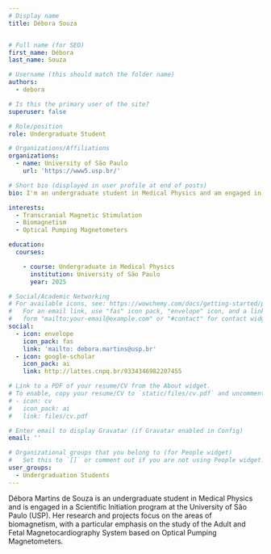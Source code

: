 ```yaml
---
# Display name
title: Débora Souza


# Full name (for SEO)
first_name: Débora
last_name: Souza

# Username (this should match the folder name)
authors:
  - debora

# Is this the primary user of the site?
superuser: false

# Role/position
role: Undergraduate Student  

# Organizations/Affiliations
organizations:
  - name: University of São Paulo
    url: 'https://www5.usp.br/'

# Short bio (displayed in user profile at end of posts)
bio: I'm an undergraduate student in Medical Physics and am engaged in a Scientific Initiation program at the University of São Paulo (USP). My research and projects focus on the areas of biomagnetism, with a particular emphasis on the study of the Adult and Fetal Magnetocardiography System based on Optical Pumping Magnetometers.

interests:
  - Transcranial Magnetic Stimulation 
  - Biomagnetism
  - Optical Pumping Magnetometers

education:
  courses:

    - course: Undergraduate in Medical Physics
      institution: University of São Paulo
      year: 2025

# Social/Academic Networking
# For available icons, see: https://wowchemy.com/docs/getting-started/page-builder/#icons
#   For an email link, use "fas" icon pack, "envelope" icon, and a link in the
#   form "mailto:your-email@example.com" or "#contact" for contact widget.
social:
  - icon: envelope
    icon_pack: fas
    link: 'mailto: debora.martins@usp.br'
  - icon: google-scholar
    icon_pack: ai
    link: http://lattes.cnpq.br/9334346982207455

# Link to a PDF of your resume/CV from the About widget.
# To enable, copy your resume/CV to `static/files/cv.pdf` and uncomment the lines below.
# - icon: cv
#   icon_pack: ai
#   link: files/cv.pdf

# Enter email to display Gravatar (if Gravatar enabled in Config)
email: ''

# Organizational groups that you belong to (for People widget)
#   Set this to `[]` or comment out if you are not using People widget.
user_groups:
  - Undergraduation Students
---
```

Débora Martins de Souza is an undergraduate student in Medical Physics and is engaged in a Scientific Initiation program at the University of São Paulo (USP). Her research and projects focus on the areas of biomagnetism, with a particular emphasis on the study of the Adult and Fetal Magnetocardiography System based on Optical Pumping Magnetometers.

